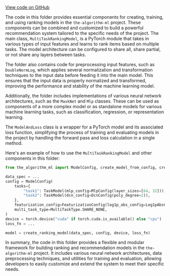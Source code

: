 [View code on GitHub](https://github.com/twitter/the-algorithm-ml/tree/master/.autodoc/docs/json/projects/home/recap/model)

The code in this folder provides essential components for creating, training, and using ranking models in the `the-algorithm-ml` project. These components can be combined and customized to build a powerful recommendation system tailored to the specific needs of the project. The main class, `MultiTaskRankingModel`, is a PyTorch module that takes in various types of input features and learns to rank items based on multiple tasks. The model architecture can be configured to share all, share partial, or not share any layers between tasks.

The folder also contains code for preprocessing input features, such as `DoubleNormLog`, which applies several normalization and transformation techniques to the input data before feeding it into the main model. This ensures that the input data is properly normalized and transformed, improving the performance and stability of the machine learning model.

Additionally, the folder includes implementations of various neural network architectures, such as the `MaskNet` and `Mlp` classes. These can be used as components of a more complex model or as standalone models for various machine learning tasks, such as classification, regression, or representation learning.

The `ModelAndLoss` class is a wrapper for a PyTorch model and its associated loss function, simplifying the process of training and evaluating models in the project by handling the forward pass and loss calculation in a single method.

Here's an example of how to use the `MultiTaskRankingModel` and other components in this folder:

```python
from the_algorithm_ml import ModelConfig, create_model_from_config, create_ranking_model

data_spec = ...
config = ModelConfig(
    tasks={
        "task1": TaskModel(mlp_config=MlpConfig(layer_sizes=[64, 32])),
        "task2": TaskModel(dcn_config=DcnConfig(poly_degree=2)),
    },
    featurization_config=FeaturizationConfig(log1p_abs_config=Log1pAbsConfig()),
    multi_task_type=MultiTaskType.SHARE_NONE,
)
device = torch.device("cuda" if torch.cuda.is_available() else "cpu")
loss_fn = ...

model = create_ranking_model(data_spec, config, device, loss_fn)
```

In summary, the code in this folder provides a flexible and modular framework for building ranking and recommendation models in the `the-algorithm-ml` project. It includes various neural network architectures, data preprocessing techniques, and utilities for training and evaluation, allowing developers to easily customize and extend the system to meet their specific needs.
